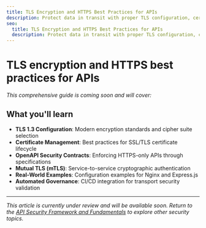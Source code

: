 ```yaml
---
title: TLS Encryption and HTTPS Best Practices for APIs
description: Protect data in transit with proper TLS configuration, certificate management, and HTTPS enforcement using OpenAPI security contracts.
seo:
  title: TLS Encryption and HTTPS Best Practices for APIs
  description: Protect data in transit with proper TLS configuration, certificate management, and HTTPS enforcement using OpenAPI security contracts.
---
```


# TLS encryption and HTTPS best practices for APIs

*This comprehensive guide is coming soon and will cover:*

## What you'll learn

- **TLS 1.3 Configuration**: Modern encryption standards and cipher suite selection
- **Certificate Management**: Best practices for SSL/TLS certificate lifecycle
- **OpenAPI Security Contracts**: Enforcing HTTPS-only APIs through specifications
- **Mutual TLS (mTLS)**: Service-to-service cryptographic authentication
- **Real-World Examples**: Configuration examples for Nginx and Express.js
- **Automated Governance**: CI/CD integration for transport security validation

---

*This article is currently under review and will be available soon. Return to the [API Security Framework and Fundamentals](.) to explore other security topics.*
